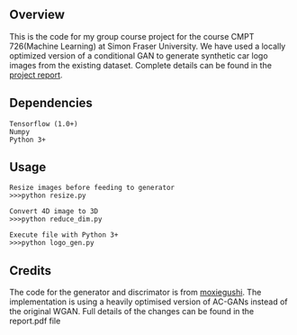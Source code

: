 

## Overview
This is the code for my group course project for the course CMPT 726(Machine Learning) at Simon Fraser University. We have used a locally optimized version of a conditional GAN to generate synthetic car logo images from the existing dataset. Complete details can be found in the [project report](https://github.com/jsully1996/AI_Projects/blob/master/Synthetic_Image_Generation_with_AC-GANs/report.pdf).


## Dependencies  
```
Tensorflow (1.0+)
Numpy
Python 3+
```
## Usage
```
Resize images before feeding to generator
>>>python resize.py

Convert 4D image to 3D
>>>python reduce_dim.py

Execute file with Python 3+
>>>python logo_gen.py
```



## Credits

The code for the generator and discrimator is from [moxiegushi](https://github.com/moxiegushi/pokeGAN). 
The implementation is using a heavily optimised version of AC-GANs instead of the original WGAN.
Full details of the changes can be found in the report.pdf file
